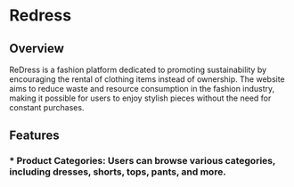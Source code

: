 # Redress

## Overview

ReDress is a fashion platform dedicated to promoting sustainability by encouraging the rental of clothing items instead of ownership. The website aims to reduce waste and resource consumption in the fashion industry, making it possible for users to enjoy stylish pieces without the need for constant purchases.

## Features
### * Product Categories: Users can browse various categories, including dresses, shorts, tops, pants, and more.
